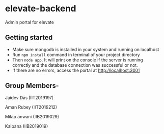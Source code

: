 # elevate-backend
Admin portal for elevate

## Getting started

- Make sure mongodb is installed in your system and running on localhost
- Run `npm install` command in terminal of your project directory
- Then `node app`. It will print on the console if the server is running correctly and the database connection was successful or not.
- If there are no errors, access the portal at [http://localhost:3001](http://localhost:3001)

## Group Members-

  Jaidev Das (IIT2019197)
  
  Aman Rubey (IIT2019212)
  
  Milap anwani (IIB2019029)
  
  Kalpana (IIB2019019)
